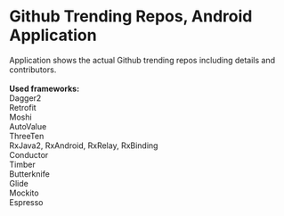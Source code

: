 # Github Trending Repos, Android Application
Application shows the actual Github trending repos including details and contributors.<br>
<br><b>Used frameworks:</b><br>
Dagger2<br>
Retrofit<br>
Moshi<br>
AutoValue<br>
ThreeTen<br>
RxJava2, RxAndroid, RxRelay, RxBinding<br>
Conductor<br>
Timber<br>
Butterknife<br>
Glide<br>
Mockito<br>
Espresso

